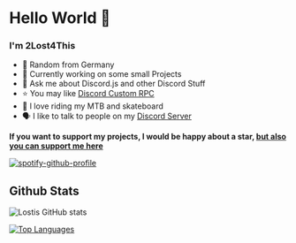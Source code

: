 # Hello World 👋

### I'm 2Lost4This

- 🔭 Random from Germany
- 🌱 Currently working on some small Projects
- 💬 Ask me about Discord.js and other Discord Stuff
- :star: You may like [Discord Custom RPC](https://github.com/2Lost4This/Discord-Custom-RPC)
- 🚴 I love riding my MTB and skateboard 
- 🗣️ I like to talk to people on my [Discord Server](https://discord.gg/4Q87pfTWqC)

**If you want to support my projects, I would be happy about a star, [but also you can support me here](https://www.buymeacoffee.com/2lost4this)**

[![spotify-github-profile](https://spotify-github-profile.vercel.app/api/view?uid=x0qw2ktvf9dhl53iv8jbwelky&cover_image=true&theme=natemoo-re&bar_color=53b14f&bar_color_cover=false)](https://github.com/2Lost4This/2Lost4This)

## Github Stats
![Lostis GitHub stats](https://github-readme-stats.vercel.app/api?username=2Lost4This&show_icons=true&theme=radical)

[![Top Languages](https://github-readme-stats.vercel.app/api/top-langs/?username=2Lost4This&layout=compact)](https://discord.gg/4Q87pfTWqC)


 

